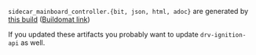 `sidecar_mainboard_controller.{bit, json, html, adoc}` are generated by
[this build](https://github.com/oxidecomputer/quartz/runs/14266557721)
([Buildomat link](https://buildomat.eng.oxide.computer/wg/0/details/01H2XJCP55M9MSMJD657V5RTYQ/WGmXkJ1SlZaE3Z7HsOk1Ihsq7QoeEjfJbptJCW4jPivOxUl1/01H2XJDFF5XFKBR0CF6VASMQYA))

If you updated these artifacts you probably want to update `drv-ignition-api` as well.
